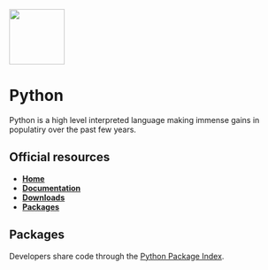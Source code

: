<img class="logo" src="https://user-images.githubusercontent.com/29161635/96948712-46d58800-14b4-11eb-8952-cd5df50a0ab0.png" width="100px" height="100px">

# Python

Python is a high level interpreted language making immense gains in populatiry over the past few years.

## Official resources
- **[Home](https://www.python.org/)**
- **[Documentation](https://www.python.org/doc)**
- **[Downloads](https://www.python.org/downloads)**
- **[Packages](https://pypi.org/)**

## Packages

Developers share code through the [Python Package Index](https://pypi.org/).
